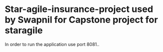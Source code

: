 # Star-agile-insurance-project used by Swapnil for Capstone project for staragile
In order to run the application use port 8081..